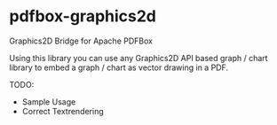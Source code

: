# pdfbox-graphics2d
Graphics2D Bridge for Apache PDFBox

Using this library you can use any Graphics2D API based graph / chart library to embed a graph / chart as vector drawing in a PDF.

TODO:
 - Sample Usage
 - Correct Textrendering
